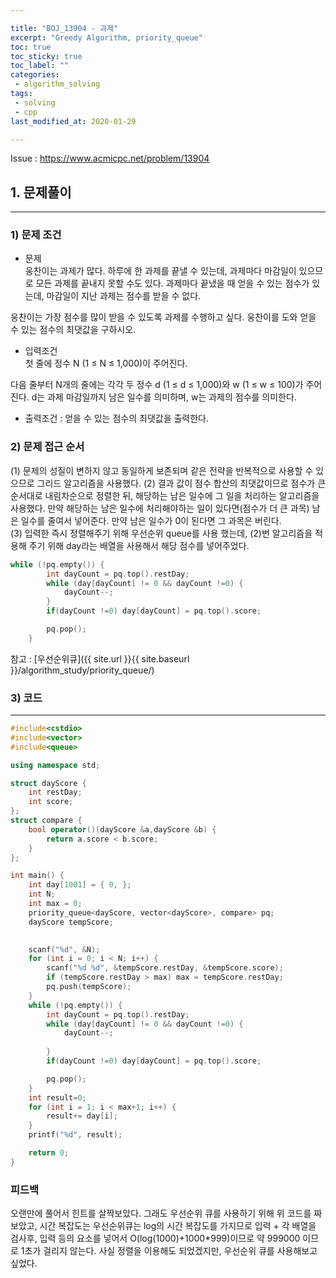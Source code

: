 ```yaml
---

title: "BOJ_13904 - 과제"  
excerpt: "Greedy Algorithm, priority_queue"  
toc: true  
toc_sticky: true  
toc_label: ""  
categories:  
 - algorithm_solving  
tags:  
 - solving  
 - cpp  
last_modified_at: 2020-01-29

---
```


Issue : <https://www.acmicpc.net/problem/13904>

## 1. 문제풀이  

- - -

### 1) 문제 조건

- 문제  
웅찬이는 과제가 많다. 하루에 한 과제를 끝낼 수 있는데, 과제마다 마감일이 있으므로 모든 과제를 끝내지 못할 수도 있다. 과제마다 끝냈을 때 얻을 수 있는 점수가 있는데, 마감일이 지난 과제는 점수를 받을 수 없다.

웅찬이는 가장 점수를 많이 받을 수 있도록 과제를 수행하고 싶다. 웅찬이를 도와 얻을 수 있는 점수의 최댓값을 구하시오.

- 입력조건  
첫 줄에 정수 N (1 ≤ N ≤ 1,000)이 주어진다.

다음 줄부터 N개의 줄에는 각각 두 정수 d (1 ≤ d ≤ 1,000)와 w (1 ≤ w ≤ 100)가 주어진다. d는 과제 마감일까지 남은 일수를 의미하며, w는 과제의 점수를 의미한다.

- 출력조건 : 얻을 수 있는 점수의 최댓값을 출력한다.  

### 2) 문제 접근 순서

(1) 문제의 성질이 변하지 않고 동일하게 보존되며 같은 전략을 반복적으로 사용할 수 있으므로 그리드 알고리즘을 사용했다.
(2) 결과 값이 점수 합산의 최댓값이므로 점수가 큰 순서대로 내림차순으로 정렬한 뒤, 해당하는 남은 일수에 그 일을 처리하는 알고리즘을 사용했다. 만약 해당하는 남은 일수에 처리해야하는 일이 있다면(점수가 더 큰 과목) 남은 일수를 줄여서 넣어준다. 만약 남은 일수가 0이 된다면 그 과목은 버린다.  
(3) 입력한 즉시 정렬해주기 위해 우선순위 queue를 사용 했는데, (2)번 알고리즘을 적용해 주기 위해 day라는 배열을 사용해서 해당 점수를 넣어주었다.  

```cpp
while (!pq.empty()) {
		int dayCount = pq.top().restDay;
		while (day[dayCount] != 0 && dayCount !=0) {
			dayCount--;
		}
		if(dayCount !=0) day[dayCount] = pq.top().score;

		pq.pop();
	}
```

참고 : [우선순위큐]({{ site.url }}{{ site.baseurl }}/algorithm_study/priority_queue/)  

### 3) 코드

- - -

```cpp
#include<cstdio>
#include<vector>
#include<queue>

using namespace std;

struct dayScore {
	int restDay;
	int score;
};
struct compare {
	bool operator()(dayScore &a,dayScore &b) {
		return a.score < b.score;
	}
};

int main() {
	int day[1001] = { 0, };
	int N;
	int max = 0;
	priority_queue<dayScore, vector<dayScore>, compare> pq;
	dayScore tempScore;
	

	scanf("%d", &N);
	for (int i = 0; i < N; i++) {
		scanf("%d %d", &tempScore.restDay, &tempScore.score);
		if (tempScore.restDay > max) max = tempScore.restDay;
		pq.push(tempScore);
	}
	while (!pq.empty()) {
		int dayCount = pq.top().restDay;
		while (day[dayCount] != 0 && dayCount !=0) {
			dayCount--;
			
		}
		if(dayCount !=0) day[dayCount] = pq.top().score;

		pq.pop();
	}
	int result=0;
	for (int i = 1; i < max+1; i++) {
		result+= day[i];
	}
	printf("%d", result);

	return 0;
}


```  

### 피드백  

오랜만에 풀어서 힌트를 살짝보았다. 그래도 우선순위 큐를 사용하기 위해 위 코드를 짜보았고, 시간 복잡도는 우선순위큐는 log의 시간 복잡도를 가지므로 입력 + 각 배열을 검사후, 입력 등의 요소를 넣어서 O(log(1000)+1000*999)이므로 약 999000 ‬이므로 1초가 걸리지 않는다. 사실 정렬을 이용해도 되었겠지만, 우선순위 큐를 사용해보고 싶었다.  
